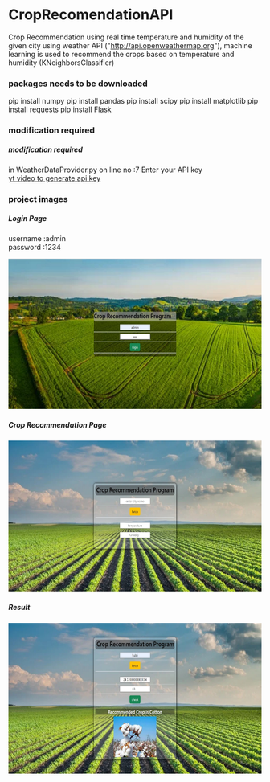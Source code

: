# CropRecomendationAPI
Crop Recommendation using real time temperature and humidity of the given city using weather API ("http://api.openweathermap.org"),
machine learning is used to recommend the crops based on temperature and humidity (KNeighborsClassifier)


<h3>packages needs to be downloaded</h3>
pip install numpy
pip install pandas
pip install scipy
pip install matplotlib
pip install requests
pip install Flask

<h3> modification required </h3>
<h5> modification required </h5>

in WeatherDataProvider.py on line no :7 Enter your API key
<br>
<a href="https://youtu.be/Xs4Uo-vAAGw">yt video to generate api key </a>

<h3>project images </h3>
<h5>Login Page </h5>
username :admin <br>
password :1234

<img src="https://github.com/Yuv-Rajd/CropRecomendationAPI/blob/main/static/login-index.jpg" height=300><br>

<h5>Crop Recommendation Page </h5>
<img src="https://github.com/Yuv-Rajd/CropRecomendationAPI/blob/main/static/crop.jpg" height=300><br>

<h5>Result </h5>
<img src="https://github.com/Yuv-Rajd/CropRecomendationAPI/blob/main/static/result.jpg" height=300><br>
